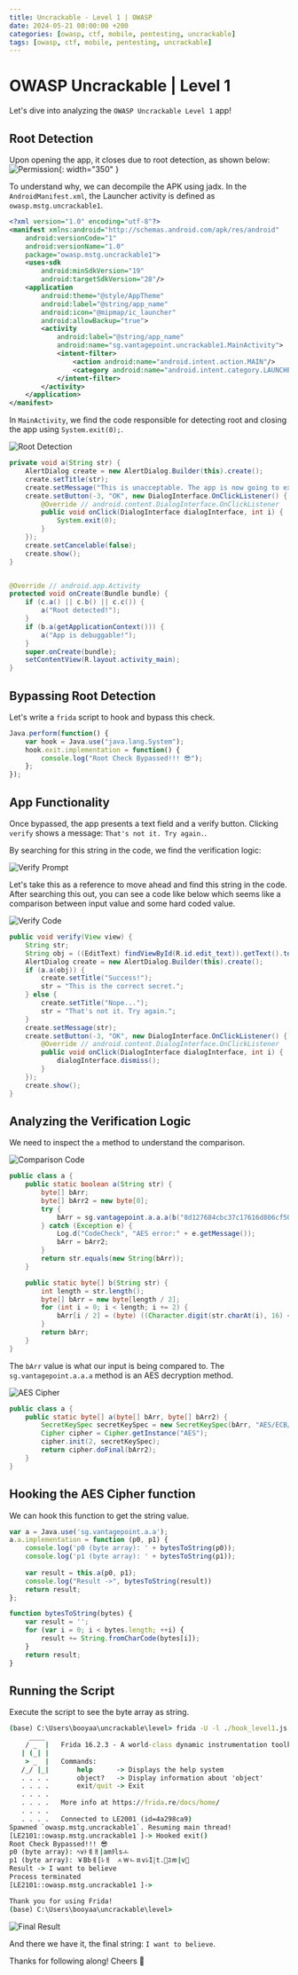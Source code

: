 ```yaml
---
title: Uncrackable - Level 1 | OWASP
date: 2024-05-21 00:00:00 +200
categories: [owasp, ctf, mobile, pentesting, uncrackable]
tags: [owasp, ctf, mobile, pentesting, uncrackable]
---
```


# OWASP Uncrackable | Level 1

Let's dive into analyzing the `OWASP Uncrackable Level 1` app!

## Root Detection

Upon opening the app, it closes due to root detection, as shown below:
![Permission](/assets/images/root_detection_prompt_uncrackable_level1.png){: width="350" }

To understand why, we can decompile the APK using jadx. In the `AndroidManifest.xml`, the Launcher activity is defined as` owasp.mstg.uncrackable1`.

```xml
<?xml version="1.0" encoding="utf-8"?>
<manifest xmlns:android="http://schemas.android.com/apk/res/android"
    android:versionCode="1"
    android:versionName="1.0"
    package="owasp.mstg.uncrackable1">
    <uses-sdk
        android:minSdkVersion="19"
        android:targetSdkVersion="28"/>
    <application
        android:theme="@style/AppTheme"
        android:label="@string/app_name"
        android:icon="@mipmap/ic_launcher"
        android:allowBackup="true">
        <activity
            android:label="@string/app_name"
            android:name="sg.vantagepoint.uncrackable1.MainActivity">
            <intent-filter>
                <action android:name="android.intent.action.MAIN"/>
                <category android:name="android.intent.category.LAUNCHER"/>
            </intent-filter>
        </activity>
    </application>
</manifest>
```

In `MainActivity`, we find the code responsible for detecting root and closing the app using `System.exit(0);`.

![Root Detection](/assets/images/root_detection_uncrackable_level1.png)

```java
private void a(String str) {
    AlertDialog create = new AlertDialog.Builder(this).create();
    create.setTitle(str);
    create.setMessage("This is unacceptable. The app is now going to exit.");
    create.setButton(-3, "OK", new DialogInterface.OnClickListener() { // from class: sg.vantagepoint.uncrackable1.MainActivity.1
        @Override // android.content.DialogInterface.OnClickListener
        public void onClick(DialogInterface dialogInterface, int i) {
            System.exit(0);
        }
    });
    create.setCancelable(false);
    create.show();
}


@Override // android.app.Activity
protected void onCreate(Bundle bundle) {
    if (c.a() || c.b() || c.c()) {
        a("Root detected!");
    }
    if (b.a(getApplicationContext())) {
        a("App is debuggable!");
    }
    super.onCreate(bundle);
    setContentView(R.layout.activity_main);
}
```

## Bypassing Root Detection
Let's write a `frida` script to hook and bypass this check.

```js
Java.perform(function() {
    var hook = Java.use("java.lang.System");
    hook.exit.implementation = function() {
        console.log("Root Check Bypassed!!! 😎");
    };
});
```

## App Functionality

Once bypassed, the app presents a text field and a verify button. Clicking `verify` shows a message: `That's not it. Try again.`.

By searching for this string in the code, we find the verification logic:

![Verify Prompt](/assets/images/try_again_prompt_uncrackable_level1.png)

Let's take this as a reference to move ahead and find this string in the code. After searching this out, you can see a code like below which seems like a comparison between input value and some hard coded value.

![Verify Code](/assets/images/verify_uncrackable_level1.png)

```java
public void verify(View view) {
    String str;
    String obj = ((EditText) findViewById(R.id.edit_text)).getText().toString();
    AlertDialog create = new AlertDialog.Builder(this).create();
    if (a.a(obj)) {
        create.setTitle("Success!");
        str = "This is the correct secret.";
    } else {
        create.setTitle("Nope...");
        str = "That's not it. Try again.";
    }
    create.setMessage(str);
    create.setButton(-3, "OK", new DialogInterface.OnClickListener() { // from class: sg.vantagepoint.uncrackable1.MainActivity.2
        @Override // android.content.DialogInterface.OnClickListener
        public void onClick(DialogInterface dialogInterface, int i) {
            dialogInterface.dismiss();
        }
    });
    create.show();
}
```

## Analyzing the Verification Logic

We need to inspect the `a` method to understand the comparison.

![Comparison Code](/assets/images/compare_uncrackable_level1.png)

```java
public class a {
    public static boolean a(String str) {
        byte[] bArr;
        byte[] bArr2 = new byte[0];
        try {
            bArr = sg.vantagepoint.a.a.a(b("8d127684cbc37c17616d806cf50473cc"), Base64.decode("5UJiFctbmgbDoLXmpL12mkno8HT4Lv8dlat8FxR2GOc=", 0));
        } catch (Exception e) {
            Log.d("CodeCheck", "AES error:" + e.getMessage());
            bArr = bArr2;
        }
        return str.equals(new String(bArr));
    }

    public static byte[] b(String str) {
        int length = str.length();
        byte[] bArr = new byte[length / 2];
        for (int i = 0; i < length; i += 2) {
            bArr[i / 2] = (byte) ((Character.digit(str.charAt(i), 16) << 4) + Character.digit(str.charAt(i + 1), 16));
        }
        return bArr;
    }
}
```

The `bArr` value is what our input is being compared to. The `sg.vantagepoint.a.a.a` method is an AES decryption method.

![AES Cipher](/assets/images/aes_cipher_uncrackable_level1.png)

```java
public class a {
    public static byte[] a(byte[] bArr, byte[] bArr2) {
        SecretKeySpec secretKeySpec = new SecretKeySpec(bArr, "AES/ECB/PKCS7Padding");
        Cipher cipher = Cipher.getInstance("AES");
        cipher.init(2, secretKeySpec);
        return cipher.doFinal(bArr2);
    }
}
```

## Hooking the AES Cipher function 

We can hook this function to get the string value.

```js
var a = Java.use('sg.vantagepoint.a.a');
a.a.implementation = function (p0, p1) {
    console.log('p0 (byte array): ' + bytesToString(p0));
    console.log('p1 (byte array): ' + bytesToString(p1));
    
    var result = this.a(p0, p1);
    console.log("Result ->", bytesToString(result))
    return result;
};

function bytesToString(bytes) {
    var result = '';
    for (var i = 0; i < bytes.length; ++i) {
        result += String.fromCharCode(bytes[i]);
    }
    return result;
}
```

## Running the Script

Execute the script to see the byte array as string.

```cmd
(base) C:\Users\booyaa\uncrackable\level> frida -U -l ./hook_level1.js -f owasp.mstg.uncrackable1
     ____
    / _  |   Frida 16.2.3 - A world-class dynamic instrumentation toolkit
   | (_| |
    > _  |   Commands:
   /_/ |_|       help      -> Displays the help system
   . . . .       object?   -> Display information about 'object'
   . . . .       exit/quit -> Exit
   . . . .
   . . . .   More info at https://frida.re/docs/home/
   . . . .
   . . . .   Connected to LE2001 (id=4a298ca9)
Spawned `owasp.mstg.uncrackable1`. Resuming main thread!
[LE2101::owasp.mstg.uncrackable1 ]-> Hooked exit()
Root Check Bypassed!!! 😎
p0 (byte array): ﾍvﾄￋￃ|amﾀl￵sￌ
p1 (byte array): ￥Bbￋ[ﾚￃﾠﾵ￦ﾤﾽvﾚI￨￰t￸.￿ﾕﾫ|v￧
Result -> I want to believe
Process terminated
[LE2101::owasp.mstg.uncrackable1 ]->

Thank you for using Frida!
(base) C:\Users\booyaa\uncrackable\level>
```

![Final Result](/assets/images/result_uncrackable_level1.gif)

And there we have it, the final string: `I want to believe`.

Thanks for following along! Cheers 🍺
